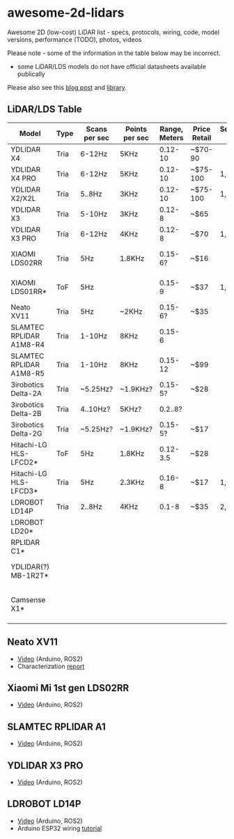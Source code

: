 # awesome-2d-lidars
Awesome 2D (low-cost) LiDAR list - specs, protocols, wiring, code, model versions, performance (TODO), photos, videos

Please note - some of the information in the table below may be incorrect.
- some LiDAR/LDS models do not have official datasheets available publically

Please also see this [blog post](https://kaia.ai/blog/arduino-lidar-library/) and [library](https://github.com/kaiaai/LDS).

## LiDAR/LDS Table

| Model                | Type | Scans per sec | Points per sec | Range, Meters | Price Retail | Service Life | Safety | Ambient, Lux | Links |
|----------------------|------|---------|---------|---------|----------|---------|---------|---------|------|
| YDLIDAR X4           | Tria |  6-12Hz | 5KHz    | 0.12-10 | ~$70-90  |         | Class 1 |         | [PDF](https://www.ydlidar.com/Public/upload/files/2024-02-01/YDLIDAR%20X4%20Data%20sheet%20V1.2(240125).pdf) |
| YDLIDAR X4 PRO       | Tria |  6-12Hz | 5KHz    | 0.12-10 | ~$75-100 | 1,500h  | Class 1 |         | [PDF](https://www.ydlidar.com/Public/upload/files/2024-02-01/YDLIDAR%20X4PRO%20Datasheet%20V1.1%20(240124).pdf) |
| YDLIDAR X2/X2L       | Tria |  5..8Hz | 3KHz    | 0.12-10 | ~$75-100 | 1,500h  | Class 1 |         | [PDF](https://www.ydlidar.com/Public/upload/files/2024-02-01/YDLIDAR%20X2%20Data%20Sheet%20V1.2(240124).pdf) |
| YDLIDAR X3           | Tria |  5-10Hz | 3KHz    | 0.12-8  | ~$65     |         |         | 2K?     |      |
| YDLIDAR X3 PRO       | Tria |  6-12Hz | 4KHz    | 0.12-8  | ~$70     | 1,500h  |         | 40K?    | [Link](https://static.generation-robots.com/media/YDLIDARX4PRODatasheet.pdf) |
| XIAOMI LDS02RR       | Tria |   5Hz   | 1.8KHz  | 0.15-6? | ~$16     |         |         |         | Uses Neato protocol |
| XIAOMI LDS01RR*      | ToF  |   5Hz   |         | 0.15-9  | ~$37     | 1,095h  | Class 1 |         | [Spec](https://www.youyeetoo.com/blog/lds01rr-lidar-stdps01rmain-108) [ROS2, Win](https://github.com/iliasam/LDS01RR_lidar/tree/main) |
| Neato XV11           | Tria |   5Hz   | ~2KHz   | 0.15-6? | ~$35     |         |         |         | [ROS2](https://github.com/mjstn/xv_11_driver) [Char](https://www.diva-portal.org/smash/get/diva2:995686/FULLTEXT01.pdf) |
| SLAMTEC RPLIDAR A1M8-R4 | Tria |  1-10Hz | 8KHz | 0.15-6  |          |         | Class 1 |         | [PDF](https://www.slamtec.ai/wp-content/uploads/2023/11/LD108_SLAMTEC_rplidar_datasheet_A1M8_v3.0_en.pdf) |
| SLAMTEC RPLIDAR A1M8-R5 | Tria |  1-10Hz | 8KHz | 0.15-12 | ~$99     |         | Class 1 |         | [PDF](https://www.slamtec.ai/wp-content/uploads/2023/11/LD108_SLAMTEC_rplidar_datasheet_A1M8_v3.0_en.pdf) |
| 3irobotics Delta-2A  | Tria | ~5.25Hz?| ~1.9KHz?| 0.15-5? | ~$28     |         |         | 1K?     | [SDK](https://github.com/CWRU-AutonomousVehiclesLab/Delta-2B-Lidar-SDK) [Protocol](https://github.com/NotBlackMagic/Delta-2G-LiDAR-Driver/blob/master/Documents/Delta-1A%20EN.pdf) |
| 3irobotics Delta-2B  | Tria | 4..10Hz?|  5KHz?  | 0.2..8? |          |         |         | 1K?     | [Arduino code](https://wiki.iarduino.ru/page/delta-2b-lidar-esp32/) |
| 3irobotics Delta-2G  | Tria | ~5.25Hz?| ~1.9KHz?| 0.15-5? | ~$17     |         |         |         | [SDK](https://lidar.oss-cn-beijing.aliyuncs.com/Lidar.rar) [Protocol](https://github.com/NotBlackMagic/Delta-2G-LiDAR-Driver/blob/master/Documents/Delta-1A%20EN.pdf) |
| Hitachi-LG HLS-LFCD2*| ToF  |   5Hz   | 1.8KHz  | 0.12-3.5| ~$28     |         | Class 1 | 10K?    | [Spec](https://emanual.robotis.com/docs/en/platform/turtlebot3/appendix_lds_01/) [ROS2](https://github.com/ROBOTIS-GIT/hls_lfcd_lds_driver) |
| Hitachi-LG HLS-LFCD3*| Tria |   5Hz   | 2.3KHz  | 0.16-8  | ~$17     | 1,000h  | Class 1 | 25K?    | [Spec](https://emanual.robotis.com/docs/en/platform/turtlebot3/appendix_lds_02/) [ROS2](https://github.com/ROBOTIS-GIT/ld08_driver) |
| LDROBOT LD14P        | Tria | 2..8Hz  | 4KHz    | 0.1-8   | ~$35     | 2,200h  |         | 80K?    | [Spec, Protocol](https://www.waveshare.com/wiki/D200_LiDAR_Kit) |
| LDROBOT LD20*        |      |         |         |         |          |         |         |         |      |
| RPLIDAR C1*          |      |         |         |         |          |         |         |         |      |
| YDLIDAR(?) MB-1R2T*  |      |         |         |         |          |         |         |         | [ROS2](https://github.com/g0mb4/mb_1r2t_ros2) [ROS1](https://github.com/Vidicon/mb_1r2t_ros) [3D](https://github.com/simonllopez/radar_mb_1r2t-3D-model) |
| Camsense X1*         |      |         |         |         |          |         |         |         | [ROS2 ROS1 protocol 3D](https://github.com/Vidicon/camsense-X1) |

## Neato XV11
- [Video](https://www.youtube.com/watch?v=kfk1Q0RSJpI) (Arduino, ROS2)
- Characterization [report](https://www.diva-portal.org/smash/get/diva2:995686/FULLTEXT01.pdf)

## Xiaomi Mi 1st gen LDS02RR
- [Video](https://www.youtube.com/watch?v=gaDnZ4Msw0E) (Arduino, ROS2)

## SLAMTEC RPLIDAR A1
- [Video](https://www.youtube.com/watch?v=f8IYjfiXsMk) (Arduino, ROS2)

## YDLIDAR X3 PRO
- [Video](https://www.youtube.com/watch?v=_VuRCiO55gA) (Arduino, ROS2)

## LDROBOT LD14P
- [Video](https://www.youtube.com/watch?v=ebbHqs4lW0U) (Arduino, ROS2)
- Arduino ESP32 wiring [tutorial](https://kaia.ai/blog/tutorial-connect-ld14p-lidar/)
